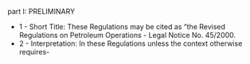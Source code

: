 part I: PRELIMINARY

<ul>
			<li>1 - Short Title: These Regulations may be cited as “the Revised Regulations on Petroleum Operations - Legal Notice No. 45&#x2F;2000.<ul>
			</ul></li>			<li>2 - Interpretation: In these Regulations unless the context otherwise requires-<ul>
			</ul></li></ul>